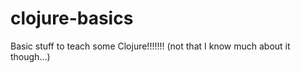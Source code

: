 # clojure-basics
Basic stuff to teach some Clojure!!!!!!! (not that I know much about it though...)
